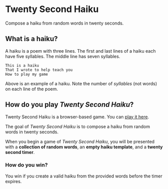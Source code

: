 # Twenty Second Haiku

Compose a haiku from random words in twenty seconds.

## What is a haiku?

A haiku is a poem with three lines.
The first and last lines of a haiku each have five syllables.
The middle line has seven syllables.

```text
This is a haiku
That I wrote to help teach you
How to play my game
```

Above is an example of a haiku.
Note the number of _syllables_ (not words) on each line of the poem.

## How do you play _Twenty Second Haiku_?

Twenty Second Haiku is a browser-based game. You can [play it here]().

The goal of _Twenty Second Haiku_ is to compose a haiku from random words in twenty seconds.

When you begin a game of _Twenty Second Haiku_, you will be presented with a **collection of random words**, an **empty haiku template**, and a **twenty second timer**.

### How do you win?

You win if you create a valid haiku from the provided words before the timer expires.
